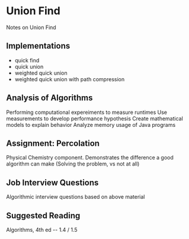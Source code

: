 # Union Find
Notes on Union Find

## Implementations

- quick find
- quick union
- weighted quick union
- weighted quick union with path compression

## Analysis of Algorithms
Performing computational expereiments to measure runtimes
Use measurements to develop performance hypothesis
Create mathematical models to explain behavior
Analyze memory usage of Java programs

## Assignment: Percolation
Physical Chemistry component. Demonstrates the difference a good algorithm can make (Solving the problem, vs not at all)

## Job Interview Questions
Algorithmic interview questions based on above material

## Suggested Reading
Algorithms, 4th ed -- 1.4 / 1.5
